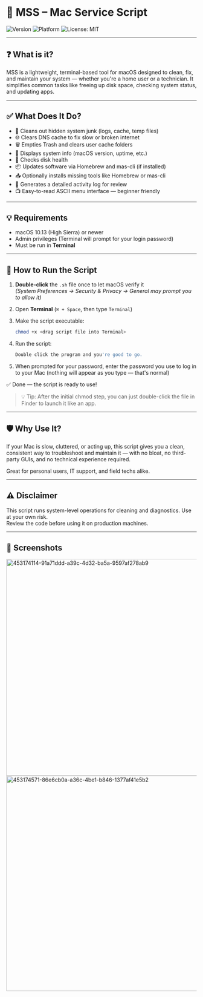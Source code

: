 # 🍎 MSS – Mac Service Script

![Version](https://img.shields.io/badge/version-v1.0.2-green)
![Platform](https://img.shields.io/badge/platform-MacOS-blue)
![License: MIT](https://img.shields.io/badge/license-MIT-blue)

---

## ❓ What is it?

MSS is a lightweight, terminal-based tool for macOS designed to clean, fix, and maintain your system — whether you're a home user or a technician. It simplifies common tasks like freeing up disk space, checking system status, and updating apps.

---

## ✅ What Does It Do?

- 🧹 Cleans out hidden system junk (logs, cache, temp files)
- 🌐 Clears DNS cache to fix slow or broken internet
- 🗑️ Empties Trash and clears user cache folders
- 🧠 Displays system info (macOS version, uptime, etc.)
- 🔧 Checks disk health
- 📦 Updates software via Homebrew and mas-cli (if installed)
- 📥 Optionally installs missing tools like Homebrew or mas-cli
- 📜 Generates a detailed activity log for review
- 📺 Easy-to-read ASCII menu interface — beginner friendly

---

## 💡 Requirements

- macOS 10.13 (High Sierra) or newer  
- Admin privileges (Terminal will prompt for your login password)  
- Must be run in **Terminal**

---

## 🧪 How to Run the Script

1. **Double-click** the `.sh` file once to let macOS verify it  
   *(System Preferences → Security & Privacy → General may prompt you to allow it)*

2. Open **Terminal** (`⌘ + Space`, then type `Terminal`)

3. Make the script executable:
   ```bash
   chmod +x <drag script file into Terminal>
   ```

4. Run the script:
   ```bash
   Double click the program and you're good to go.
   ```

5. When prompted for your password, enter the password you use to log in to your Mac (nothing will appear as you type — that's normal)

✅ Done — the script is ready to use!

> 💡 Tip: After the initial chmod step, you can just double-click the file in Finder to launch it like an app.

---

## 🛡️ Why Use It?

If your Mac is slow, cluttered, or acting up, this script gives you a clean, consistent way to troubleshoot and maintain it — with no bloat, no third-party GUIs, and no technical experience required.

Great for personal users, IT support, and field techs alike.

---

## ⚠️ Disclaimer

This script runs system-level operations for cleaning and diagnostics. Use at your own risk.  
Review the code before using it on production machines.

---

## 📸 Screenshots
<img width="573" alt="453174114-91a71ddd-a39c-4d32-ba5a-9597af278ab9" src="https://github.com/user-attachments/assets/10f6a047-208e-4e38-b89f-7dc72cbbf1ff" />
<img width="569" alt="453174571-86e6cb0a-a36c-4be1-b846-1377af41e5b2" src="https://github.com/user-attachments/assets/d2df99cd-c1bd-4ed3-b72d-cb02a991b8a7" />
